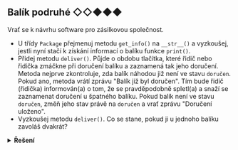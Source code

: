 ## Balík podruhé ◇◇◆◆◆

Vrať se k návrhu software pro zásilkovou společnost.

- U třídy `Package` přejmenuj metodu `get_info()` na `__str__()` a vyzkoušej, jestli nyní stačí k získání informací o
  balíku funkce `print()`.
- Přidej metodu `deliver()`. Půjde o obdobu tlačítka, které řidič nebo řidička zmáčkne při doručení balíku a zaznamená
  tak jeho doručení. Metoda nejprve zkontroluje, zda balík náhodou již není ve stavu `doručen`. Pokud ano, metoda vrátí
  zprávu "Balík již byl doručen". Tím bude řidič (řidička) informován(a) o tom, že se pravděpodobně spletl(a) a snaží se
  zaznamenat doručení u špatného balíku. Pokud balík není ve stavu `doručen`, změň jeho stav právě na `doručen` a vrať
  zprávu "Doručení uloženo".
- Vyzkoušej metodu `deliver()`. Co se stane, pokud ji u jednoho balíku zavoláš dvakrát?

<details>
<summary><b>Řešení</b></summary>


```python
class Package:
    def __init__(self, address, weight, state):
        self.address = address
        self.weight = weight
        self.state = state

    def __str__(self):
        return f"Balík na adresu {self.address} má hmotnost {self.weight} kg a je ve stavu {self.state}."

    def deliver(self):
        if self.state == "doručen":
            return "Balík již byl doručen"
        else:
            self.state = "doručen"
            return "Doručení uloženo"


# Vytvoření objektů
package1 = Package("Václavské Náměstí 12, Praha", 0.25, "nedoručen")
package2 = Package("Jiřího z Poděbrad 9, Brno", 1.5, "doručen")

# Výpis informací o balících
print(package1)
print(package2)

# Zkouška metody deliver
print(package1.deliver())
print(package1)  # Balík by měl být nyní ve stavu "doručen"
print(package1.deliver())  # Metoda by nyní měla vrátit zprávu, že balík již byl doručen
```


</details>
